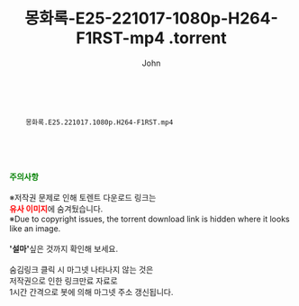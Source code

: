 ﻿---
layout: post
title:  "                    몽화록-E25-221017-1080p-H264-F1RST-mp4                .torrent"
author: John
categories: [ 드라마 ]
tags: [  ]
image:  
description: "                    몽화록-E25-221017-1080p-H264-F1RST-mp4                 torrent 정보 공유"
toc: true
toc_sticky: true
---

<br>

        몽화록.E25.221017.1080p.H264-F1RST.mp4    
    
<br><br><br>
<p data-ke-size="size16"><b><span style="color: green;">주의사항</span></b><br /><br />※저작권 문제로 인해 토렌트 다운로드 링크는<br /><b><span style="color: red;">유사 이미지</span></b>에 숨겨뒀습니다.<br />※Due to copyright issues, the torrent download link is hidden where it looks like an image.<br /><br /><b>'설마'</b>싶은 것까지 확인해 보세요.<br /><br />숨김링크 클릭 시 마그넷 나타나지 않는 것은<br />저작권으로 인한 링크만료 자료로<br />1시간 간격으로 봇에 의해 마그넷 주소 갱신됩니다.</p>
